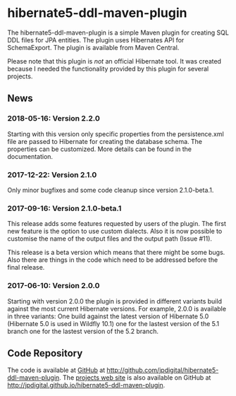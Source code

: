 hibernate5-ddl-maven-plugin
===========================

The hibernate5-ddl-maven-plugin is a simple Maven plugin for creating SQL DDL
files for JPA entities. The plugin uses Hibernates API for SchemaExport. The
plugin is available from Maven Central.

Please note that this plugin is *not* an official Hibernate tool. It was created
because I needed the functionality provided by this plugin for several projects.

## News

### 2018-05-16: Version 2.2.0

Starting with this version only specific properties from the persistence.xml 
file are passed to Hibernate for creating the database schema. The properties
can be customized. More details can be found in the documentation.

### 2017-12-22: Version 2.1.0

Only minor bugfixes and some code cleanup since version 2.1.0-beta.1.

### 2017-09-16: Version 2.1.0-beta.1

This release adds some features requested by users of the plugin. The first
new feature is the option to use custom dialects. Also it is now possible
to customise the name of the output files and the output path (Issue #11).

This release is a beta version which means that there might be some bugs. Also
there are things in the code which need to be addressed before the final release.

### 2017-06-10: Version 2.0.0

Starting with version 2.0.0 the plugin is provided in different variants build
against the most current Hibernate versions. For example, 2.0.0 is available
in three variants: One build against the latest version of Hibernate 5.0
(Hibernate 5.0 is used in Wildfly 10.1) one for the lastest version of the 5.1 branch
one for the lastest version of the 5.2 branch.

## Code Repository

The code is available at
[GitHub](http://github.com/jpdigital/hibernate5-ddl-maven-plugin) at
<http://github.com/jpdigital/hibernate5-ddl-maven-plugin>. The
[projects web site](http://jpdigital.github.com/hibernate5-maven-plugin) is also
available on GitHub at <http://jpdigital.github.io/hibernate5-ddl-maven-plugin>.
